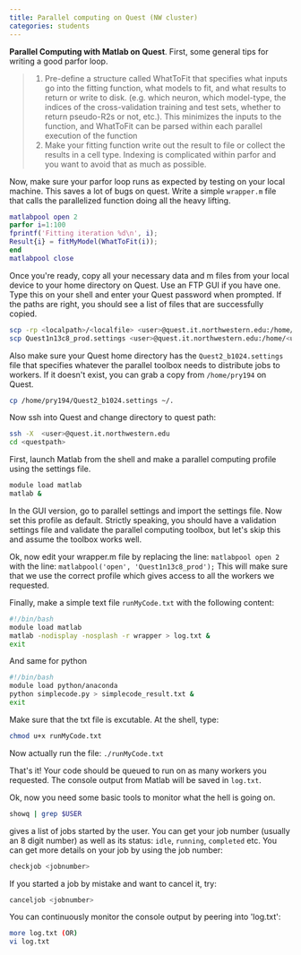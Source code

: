 ```yaml
---
title: Parallel computing on Quest (NW cluster)
categories: students
---
```



**Parallel Computing with Matlab on Quest**. First, some general tips for writing a good parfor loop.

  > 1. Pre-define a structure called WhatToFit that specifies what inputs go into the fitting function, what models to fit, and what results to return or write to disk. (e.g. which neuron, which model-type, the indices of the cross-validation training and test sets, whether to return pseudo-R2s or not, etc.). This minimizes the inputs to the function, and WhatToFit can be parsed within each parallel execution of the function<br>
  > 2. Make your fitting function write out the result to file or collect the results in a cell type. Indexing is complicated within parfor and you want to avoid that as much as possible.

Now, make sure your parfor loop runs as expected by testing on your local machine. This saves a lot of bugs on quest. Write a simple `wrapper.m` file that calls the parallelized function doing all the heavy lifting.

```matlab
matlabpool open 2
parfor i=1:100
fprintf('Fitting iteration %d\n', i);
Result{i} = fitMyModel(WhatToFit(i));
end
matlabpool close
```

Once you're ready, copy all your necessary data and m files from your local device to your home directory on Quest. Use an FTP GUI if you have one. Type this on your shell and enter your Quest password when prompted. If the paths are right, you should see a list of files that are successfully copied.

```bash
scp -rp <localpath>/<localfile> <user>@quest.it.northwestern.edu:/home/<user>/<questpath>/.
scp Quest1n13c8_prod.settings <user>@quest.it.northwestern.edu:/home/<user>/.
```

Also make sure your Quest home directory has the `Quest2_b1024.settings` file that specifies whatever the parallel toolbox needs to distribute jobs to workers. If it doesn't exist, you can grab a copy from `/home/pry194` on Quest.

```bash
cp /home/pry194/Quest2_b1024.settings ~/.
```

Now ssh into Quest and change directory to quest path:

```bash
ssh -X 	<user>@quest.it.northwestern.edu
cd <questpath>
```

First, launch Matlab from the shell and make a parallel computing profile using the settings file.

```bash
module load matlab
matlab &
```

In the GUI version, go to parallel settings and import the settings file. Now set this profile as default. Strictly speaking, you should have a validation settings file and validate the parallel computing toolbox, but let's skip this and assume the toolbox works well.

Ok, now edit your wrapper.m file by replacing the line: `matlabpool open 2` with the line:
`matlabpool('open', 'Quest1n13c8_prod');` This will make sure that we use the correct profile which gives access to all the workers we requested.

Finally, make a simple text file `runMyCode.txt` with the following content:

```bash
#!/bin/bash
module load matlab
matlab -nodisplay -nosplash -r wrapper > log.txt &
exit
```

And same for python

```bash
#!/bin/bash
module load python/anaconda
python simplecode.py > simplecode_result.txt &
exit
```


Make sure that the txt file is excutable. At the shell, type:
```bash
chmod u+x runMyCode.txt
```
Now actually run the file: `./runMyCode.txt`

That's it! Your code should be queued to run on as many workers you requested. The console output from Matlab will be saved in `log.txt`.

Ok, now you need some basic tools to monitor what the hell is going on.

```bash
showq | grep $USER
```

gives a list of jobs started by the user. You can get your job number (usually an 8 digit number) as well as its status: `idle`, `running`, `completed` etc. You can get more details on your job by using the job number:

```bash
checkjob <jobnumber>
```

If you started a job by mistake and want to cancel it, try:

```bash
canceljob <jobnumber>
```

You can continuously monitor the console output by peering into 'log.txt':

```bash
more log.txt (OR)
vi log.txt
```

